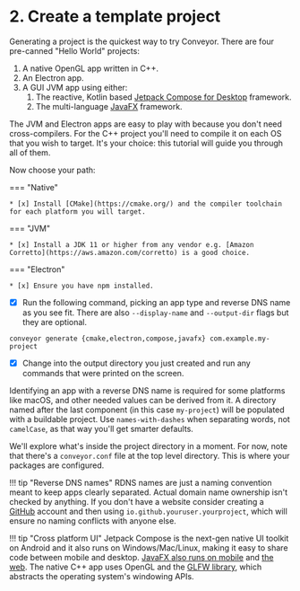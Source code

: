 # 2. Create a template project

Generating a project is the quickest way to try Conveyor. There are four pre-canned "Hello World" projects:

1. A native OpenGL app written in C++.
2. An Electron app.
3. A GUI JVM app using either:
    1. The reactive, Kotlin based [Jetpack Compose for Desktop](https://www.jetbrains.com/lp/compose-desktop/) framework.
    2. The multi-language [JavaFX](https://openjfx.io) framework.

The JVM and Electron apps are easy to play with because you don't need cross-compilers. For the C++ project you'll need to compile it on each OS that you wish to target. It's your choice: this tutorial will guide you through all of them.

Now choose your path:

=== "Native"

    * [x] Install [CMake](https://cmake.org/) and the compiler toolchain for each platform you will target.

=== "JVM"
	 
    * [x] Install a JDK 11 or higher from any vendor e.g. [Amazon Corretto](https://aws.amazon.com/corretto) is a good choice.

=== "Electron"

    * [x] Ensure you have npm installed.

* [x] Run the following command, picking an app type and reverse DNS name as you see fit. There are also `--display-name` and `--output-dir` flags but they are optional.

```
conveyor generate {cmake,electron,compose,javafx} com.example.my-project
```

* [x] Change into the output directory you just created and run any commands that were printed on the screen.

Identifying an app with a reverse DNS name is required for some platforms like macOS, and other needed values can be derived from it. A directory named after the last component (in this case `my-project`) will be populated with a buildable project. Use `names-with-dashes` when separating words, not `camelCase`, as that way you'll get smarter defaults.

We'll explore what's inside the project directory in a moment. For now, note that there's a `conveyor.conf` file at the top level directory. This is where your packages are configured.

!!! tip "Reverse DNS names"
    RDNS names are just a naming convention meant to keep apps clearly separated. Actual domain name ownership isn't checked by anything. If you don't have a website consider creating a [GitHub](https://www.github.com) account and then using `io.github.youruser.yourproject`, which will ensure no naming conflicts with anyone else.

!!! tip "Cross platform UI"
    Jetpack Compose is the next-gen native UI toolkit on Android and it also runs on Windows/Mac/Linux, making it easy to share code between mobile and desktop. [JavaFX also runs on mobile](https://gluonhq.com/products/mobile/) and [the web](https://www.jpro.one). The native C++ app uses OpenGL and the [GLFW library](https://glfw.org/), which abstracts the operating system's windowing APIs.

<script>var tutorialSection = 2;</script>
